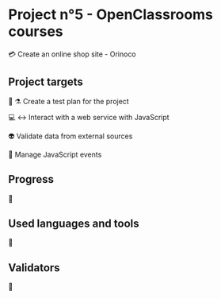 # Project n°5 - OpenClassrooms courses
:credit_card: Create an online shop site - Orinoco 
## Project targets

:pencil: :alembic: Create a test plan  for the project

:computer: :left_right_arrow: Interact with a web service with JavaScript

:alien: Validate data from external sources

:traffic_light: Manage JavaScript events
## Progress

:construction:
## Used languages and tools

:construction:

## Validators

:construction:

